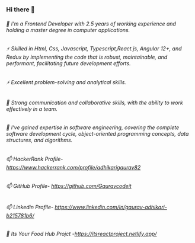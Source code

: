 ### Hi there 👋

###### 🔭 I'm a Frontend Developer with 2.5 years of working experience and holding a master degree in computer applications.
###### ⚡ Skilled in Html, Css,  Javascript, Typescript,React.js, Angular 12+, and Redux by implementing the code that is robust, maintainable, and performant, facilitating future development efforts.
###### ⚡ Excellent problem-solving and analytical skills.
###### 👯 Strong communication and collaborative skills, with the ability to work effectively in a team.
###### 🌱 I've gained expertise in software engineering, covering the complete software development cycle, object-oriented programming concepts, data structures, and algorithms.

###### 📫 HackerRank Profile- https://www.hackerrank.com/profile/adhikarigaurav82
###### 📫 GitHub Profile- https://github.com/Gauravcodeit
###### 📫 Linkedin Profile- https://www.linkedin.com/in/gaurav-adhikari-b215781b6/
###### 🚀 Its Your Food Hub Projct -https://itsreactproject.netlify.app/


